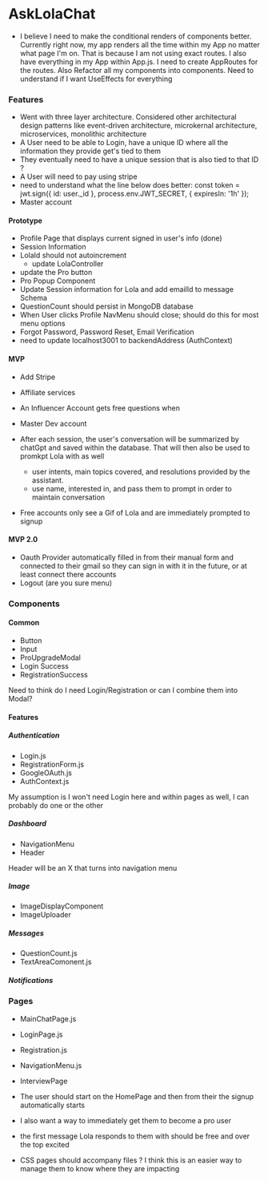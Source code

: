# AskLolaChat

- I believe I need to make the conditional renders of components better. Currently right now, my app renders all the time within my App no matter what page I'm on. That is because I am not using exact routes. I also have everything in my App within App.js. I need to create AppRoutes for the routes. Also Refactor all my components into components. Need to understand if I want UseEffects for everything

### Features
- Went with three layer architecture. Considered other architectural design patterns like event-driven architecture, microkernal architecture, microservices, monolithic architecture
- A User need to be able to Login, have a unique ID where all the information they provide get's tied to them
- They eventually need to have a unique session that is also tied to that ID ? 
- A User will need to pay using stripe
- need to understand what the line below does better:
        const token = jwt.sign({ id: user._id }, process.env.JWT_SECRET, { expiresIn: '1h' });
- Master account 
 

#### Prototype
- Profile Page that displays current signed in user's info (done)
- Session Information
- LolaId should not autoincrement
  - update LolaController
- update the Pro button
- Pro Popup Component
- Update Session information for Lola and add emailId to message Schema
- QuestionCount should persist in MongoDB database
- When User clicks Profile NavMenu should close; should do this for most menu options
- Forgot Password, Password Reset, Email Verification
- need to update localhost3001 to backendAddress (AuthContext)


#### MVP
- Add Stripe
- Affiliate services
- An Influencer Account gets free questions when 
- Master Dev account
- After each session, the user's conversation will be summarized by chatGpt and saved within the database. That will then also be used to promkpt Lola with as well
  - user intents, main topics covered, and resolutions provided by the assistant.
  - use name, interested in, and pass them to prompt in order to maintain conversation

- Free accounts only see a Gif of Lola and are immediately prompted to signup

#### MVP 2.0
- Oauth Provider automatically filled in from their manual form and connected to their gmail so they can sign in with it in the future, or at least connect there accounts
- Logout (are you sure menu)



### Components
#### Common
- Button
- Input
- ProUpgradeModal
- Login Success
- RegistrationSuccess

Need to think do I need Login/Registration or can I combine them into Modal?


#### Features
##### Authentication
- Login.js
- RegistrationForm.js
- GoogleOAuth.js
- AuthContext.js

My assumption is I won't need Login here and within pages as well, I can probably do one or the other
##### Dashboard
- NavigationMenu
- Header

Header will be an X that turns into navigation menu

##### Image
- ImageDisplayComponent
- ImageUploader

##### Messages
- QuestionCount.js
- TextAreaComonent.js

##### Notifications


### Pages
- MainChatPage.js
- LoginPage.js
- Registration.js
- NavigationMenu.js 
- InterviewPage

- The user should start on the HomePage and then from their the signup automatically starts
- I also want a way to immediately get them to become a pro user
- the first message Lola responds to them with should be free and over the top excited
- CSS pages should accompany files ? I think this is an easier way to manage them to know where they are impacting
 




